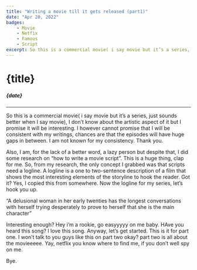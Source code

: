 ```yaml
---
title: "Writing a movie till it gets released (part1)"
date: "Apr 20, 2022"
badges:
    - Movie
    - Netfix
    - Famous
    - Script
excerpt: So this is a commercial movie( i say movie but it’s a series, just sounds better when I say movie)...
---
```


# {title}

##### {date}

<hr>
So this is a commercial movie( i say movie but it’s a series, just sounds better when I say movie), I don’t know about the artistic aspect of it but I promise it will be interesting. I however cannot promise that I will be consistent with my writings, chances are that the episodes will have huge gaps in between. I am not known for my consistency. Thank you.

Also, I am, for the lack of a better word, a lazy person but despite that, I did some research on “how to write a movie script”. This is a huge thing, clap for me. So, from my research, the only concept I grabbed was that scripts need a logline. A logline is a one to two-sentence description of a film that shows the most interesting elements of the storyline to hook the reader. Got it? Yes, I copied this from somewhere. Now the logline for my series, let’s hook you up.

“A delusional woman in her early twenties has the longest conversations with herself trying desperately to prove to herself that she is the main character”

Interesting enough? Hey i’m a rookie, go easyyyyy on me baby. HAve you heard this song? I love this song. Anyway, let’s get started. This is it for part one. I won’t talk to you guys like this on part two okay? part two is all about the movieeeee. Yay, netflix you know where to find me, if you don’t well spy on me.

Bye.
